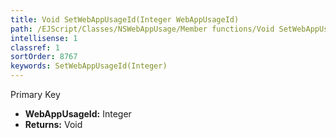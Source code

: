 ```yaml
---
title: Void SetWebAppUsageId(Integer WebAppUsageId)
path: /EJScript/Classes/NSWebAppUsage/Member functions/Void SetWebAppUsageId(Integer p_0)
intellisense: 1
classref: 1
sortOrder: 8767
keywords: SetWebAppUsageId(Integer)
---
```



Primary Key



* **WebAppUsageId:** Integer
* **Returns:** Void


